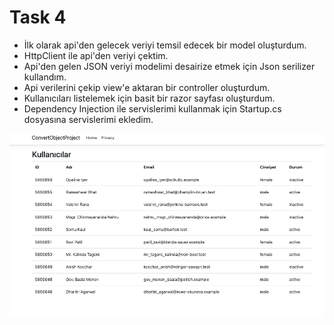 # Task 4
- İlk olarak api'den gelecek veriyi temsil edecek bir model oluşturdum.
- HttpClient ile api'den veriyi çektim.
- Api'den gelen JSON veriyi modelimi desairize etmek için Json serilizer kullandım.
- Api verilerini çekip view'e aktaran bir controller oluşturdum.
- Kullanıcıları listelemek için basit bir razor sayfası oluşturdum. 
- Dependency Injection ile servislerimi kullanmak için Startup.cs dosyasına servislerimi ekledim.

![img_1.png](img_1.png)